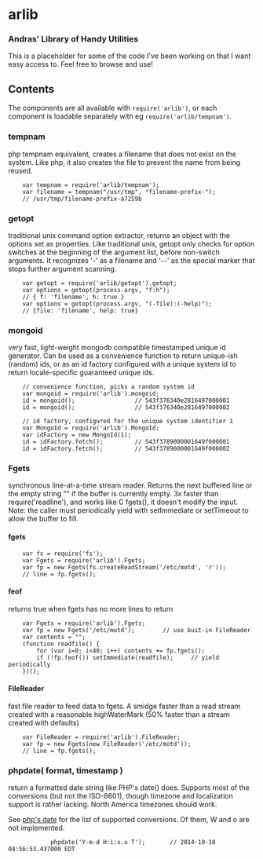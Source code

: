 # arlib

### Andras' Library of Handy Utilities

This is a placeholder for some of the code I've been working on
that I want easy access to.  Feel free to browse and use!

## Contents

The components are all available with `require('arlib')`, or each component
is loadable separately with eg `require('arlib/tempnam')`.

### tempnam

php tempnam equivalent, creates a filename that does not exist on the
system.  Like php, it also creates the file to prevent the name from
being reused.

        var tempnam = require('arlib/tempnam');
        var filename = tempnam("/usr/tmp", "filename-prefix-");
        // /usr/tmp/filename-prefix-a7259b

### getopt

traditional unix command option extractor, returns an object with the options
set as properties.  Like traditional unix, getopt only checks for option
switches at the beginning of the argument list, before non-switch arguments.
It recognizes '-' as a filename and '--' as the special marker that stops
further argument scanning.

        var getopt = require('arlib/getopt').getopt;
        var options = getopt(process.argv, "f:h");
        // { f: 'filename', h: true }
        var options = getopt(process.argv, "(-file):(-help)");
        // {file: 'filename', help: true}

### mongoid

very fast, light-weight mongodb compatible timestamped unique id
generator.  Can be used as a convenience function to return unique-ish
(random) ids, or as an id factory configured with a unique system id
to return locale-specific guaranteed unique ids.

        // convenience function, picks a random system id
        var mongoid = require('arlib').mongoid;
        id = mongoid();                 // 543f376340e2816497000001
        id = mongoid();                 // 543f376340e2816497000002

        // id factory, configured for the unique system identifier 1
        var MongoId = require('arlib').MongoId;
        var idFactory = new MongoId(1);
        id = idFactory.fetch();         // 543f3789000001649f000001
        id = idFactory.fetch();         // 543f3789000001649f000002

### Fgets

synchronous line-at-a-time stream reader.  Returns the next buffered
line or the empty string "" if the buffer is currently empty.  3x faster
than require('readline'), and works like C fgets(), it doesn't modify
the input.  Note: the caller must periodically yield with setImmediate
or setTimeout to allow the buffer to fill.

#### fgets

        var fs = require('fs');
        var Fgets = require('arlib').Fgets;
        var fp = new Fgets(fs.createReadStream('/etc/motd', 'r'));
        // line = fp.fgets();

#### feof

returns true when fgets has no more lines to return

        var Fgets = require('arlib').Fgets;
        var fp = new Fgets('/etc/motd');        // use buit-in FileReader
        var contents = "";
        (function readfile() {
            for (var i=0; i<40; i++) contents += fp.fgets();
            if (!fp.feof()) setImmediate(readfile);     // yield periodically
        })();

#### FileReader

fast file reader to feed data to fgets.  A smidge faster than a read stream
created with a reasonable highWaterMark (50% faster than a stream created with
defaults)

        var FileReader = require('arlib').FileReader;
        var fp = new Fgets(new FileReader('/etc/motd'));
        // line = fp.fgets();

### phpdate( format, timestamp )

return a formatted date string like PHP's date() does.  Supports most of the
conversions (but not the ISO-8601), though timezone and localization support
is rather lacking.  North America timezones should work.

See [php's date](php.net/manual/en/function.date.php) for the list of
supported conversions.  Of them, W and o are not implemented.

                phpdate('Y-m-d H:i:s.u T');       // 2014-10-18 04:56:53.437000 EDT
